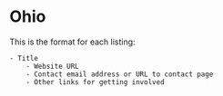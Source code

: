 # Ohio

This is the format for each listing:

```
- Title
    - Website URL
    - Contact email address or URL to contact page
    - Other links for getting involved
```